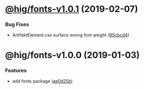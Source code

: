# [@hig/fonts-v1.0.1](https://github.com/Autodesk/hig/compare/@hig/fonts@1.0.0...@hig/fonts@1.0.1) (2019-02-07)


### Bug Fixes

* ArtifaktElement.css surface wrong font weight ([80cbcd4](https://github.com/Autodesk/hig/commit/80cbcd4))

# @hig/fonts-v1.0.0 (2019-01-03)


### Features

* add fonts package ([ae0d25b](https://github.com/Autodesk/hig/commit/ae0d25b))
